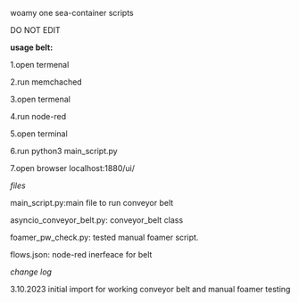 woamy one sea-container scripts

DO NOT EDIT

**usage belt:**

1.open termenal

2.run memchached

3.open termenal

4.run node-red

5.open terminal 

6.run python3 main_script.py

7.open browser localhost:1880/ui/


*files*

main_script.py:main file to run conveyor belt

asyncio_conveyor_belt.py: conveyor_belt class

foamer_pw_check.py: tested manual foamer script.

flows.json: node-red inerfeace for belt

*change log*

3.10.2023 initial import for working conveyor belt and manual foamer testing
